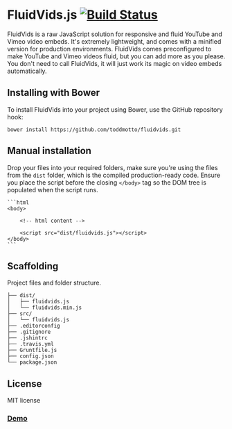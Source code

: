 # FluidVids.js [![Build Status](https://travis-ci.org/toddmotto/fluidvids.png)](https://travis-ci.org/toddmotto/fluidvids)

FluidVids is a raw JavaScript solution for responsive and fluid YouTube and Vimeo video embeds. It's extremely lightweight, and comes with a minified version for production environments. FluidVids comes preconfigured to make YouTube and Vimeo videos fluid, but you can add more as you please. You don't need to call FluidVids, it will just work its magic on video embeds automatically.

## Installing with Bower
To install FluidVids into your project using Bower, use the GitHub repository hook:

```
bower install https://github.com/toddmotto/fluidvids.git
```

## Manual installation
Drop your files into your required folders, make sure you're using the files from the `dist` folder, which is the compiled production-ready code. Ensure you place the script before the closing `</body>` tag so the DOM tree is populated when the script runs.
	
	```html
	<body>
		
		<!-- html content -->

		<script src="dist/fluidvids.js"></script>
	</body>
	```

## Scaffolding
Project files and folder structure.

```
├── dist/
│   ├── fluidvids.js
│   └── fluidvids.min.js
├── src/
│   └── fluidvids.js
├── .editorconfig
├── .gitignore
├── .jshintrc
├── .travis.yml
├── Gruntfile.js
├── config.json
└── package.json
```

## License
MIT license

### [Demo](http://toddmotto.com/labs/fluidvids)
